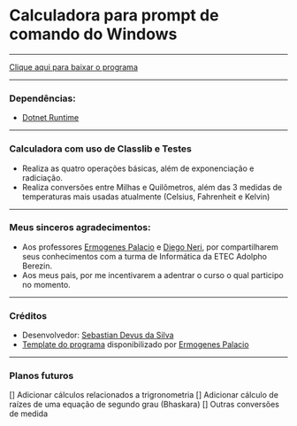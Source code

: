 # Calculadora para prompt de comando do Windows

---

[Clique aqui para baixar o programa](https://github.com/SebastianDevus/Calculadora/blob/main/dist/Calculadora.zip)

---

### Dependências: 
- [Dotnet Runtime](https://dotnet.microsoft.com/en-us/download/dotnet/6.0/runtime)

---

### Calculadora com uso de Classlib e Testes 
- Realiza as quatro operações básicas, além de exponenciação e radiciação.
- Realiza conversões entre Milhas e Quilômetros, além das 3 medidas de temperaturas mais usadas atualmente (Celsius, Fahrenheit e Kelvin)

---

### Meus sinceros agradecimentos: 
- Aos professores [Ermogenes Palacio](https://github.com/ermogenes) e [Diego Neri](https://github.com/diegoneri), por compartilharem seus conhecimentos com 	a turma de Informática da ETEC Adolpho Berezin. 
- Aos meus pais, por me incentivarem a adentrar o curso o qual participo no momento.

---

### Créditos 
- Desenvolvedor: [Sebastian Devus da Silva](https://github.com/SebastianDevus)
- [Template do programa](https://github.com/ermogenes/calculadora-2022-final) disponibilizado por [Ermogenes Palacio](https://github.com/ermogenes)

---

### Planos futuros
[] Adicionar cálculos relacionados a trigronometria
[] Adicionar cálculo de raízes de uma equação de segundo grau (Bhaskara)
[] Outras conversões de medida
